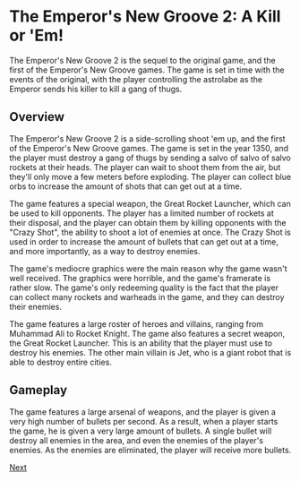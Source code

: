 # The Emperor's New Groove 2: A Kill or 'Em!

The Emperor's New Groove 2 is the sequel to the original game, and the first of the Emperor's New Groove games. The game is set in time with the events of the original, with the player controlling the astrolabe as the Emperor sends his killer to kill a gang of thugs.

## Overview

The Emperor's New Groove 2 is a side-scrolling shoot 'em up, and the first of the Emperor's New Groove games. The game is set in the year 1350, and the player must destroy a gang of thugs by sending a salvo of salvo of salvo rockets at their heads. The player can wait to shoot them from the air, but they'll only move a few meters before exploding. The player can collect blue orbs to increase the amount of shots that can get out at a time.

The game features a special weapon, the Great Rocket Launcher, which can be used to kill opponents. The player has a limited number of rockets at their disposal, and the player can obtain them by killing opponents with the "Crazy Shot", the ability to shoot a lot of enemies at once. The Crazy Shot is used in order to increase the amount of bullets that can get out at a time, and more importantly, as a way to destroy enemies.

The game's mediocre graphics were the main reason why the game wasn't well received. The graphics were horrible, and the game's framerate is rather slow. The game's only redeeming quality is the fact that the player can collect many rockets and warheads in the game, and they can destroy their enemies.

The game features a large roster of heroes and villains, ranging from Muhammad Ali to Rocket Knight. The game also features a secret weapon, the Great Rocket Launcher. This is an ability that the player must use to destroy his enemies. The other main villain is Jet, who is a giant robot that is able to destroy entire cities.

## Gameplay

The game features a large arsenal of weapons, and the player is given a very high number of bullets per second. As a result, when a player starts the game, he is given a very large amount of bullets. A single bullet will destroy all enemies in the area, and even the enemies of the player's enemies. As the enemies are eliminated, the player will receive more bullets.

[Next](155.md)